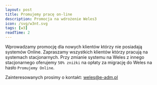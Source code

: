 ```yaml
---
layout: post
title: Promujemy pracę on-line
description: Promocja na wdrożenie Weles3
icon: /svg/w3nt.svg
tags: [w3]
readTime: 2
---
```


Wprowadzamy promocję dla nowych klientów którzy nie posiadają systemów
Online. Zapraszamy wszystkich klientów którzy pracują na systemach stacjonarnych. Przy zmianie
systemu na Weles z innego stacjonarnego oferujemy ```50% zniżki``` na opłaty za migrację do Weles na
hasło ```Promujemy Online```.

Zainteresowanych prosimy o kontakt: [weles@e-adm.pl <i class="fad fa-envelope"></i>](mailto:weles@e-adm.pl)